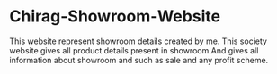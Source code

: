 # Chirag-Showroom-Website
This website represent showroom details created by me.
This society website gives all product details present in showroom.And gives all information about showroom and such as sale and any profit scheme.
